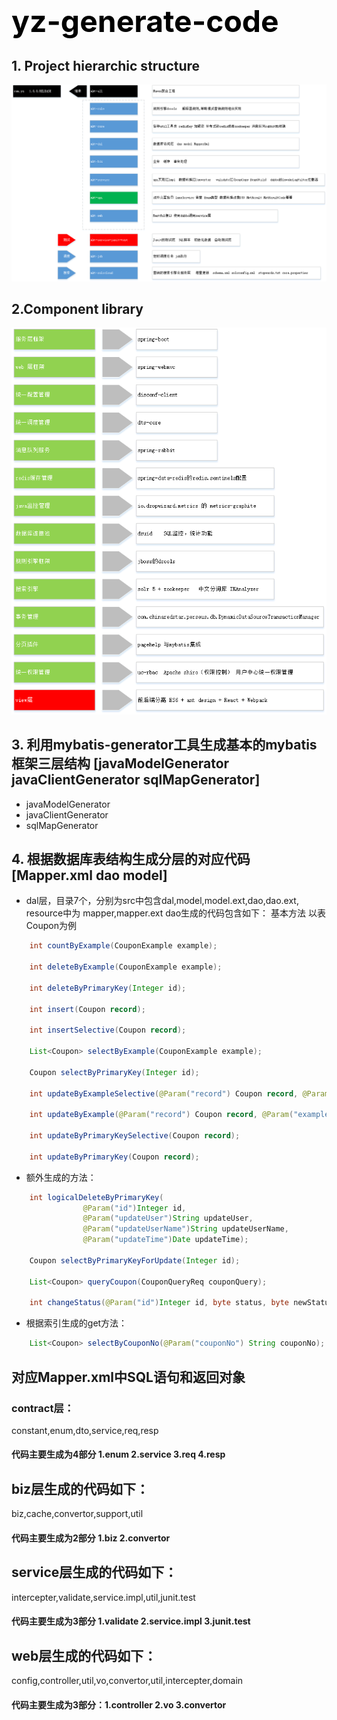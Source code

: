 # <font color="#000000" size=9 >yz-generate-code</font>

## 1. **Project hierarchic structure**
![framework](https://github.com/leopard5/images-folder/blob/master/yz-generate-code/yz-generate-code_framework.png)

## 2.**Component library**
![assembly](https://github.com/leopard5/images-folder/blob/master/yz-generate-code/yz-generate-code_assembly.png)
## 3. **利用mybatis-generator工具生成基本的mybatis框架三层结构 [javaModelGenerator javaClientGenerator sqlMapGenerator]**
 - javaModelGenerator
 - javaClientGenerator
 - sqlMapGenerator
## 4. **根据数据库表结构生成分层的对应代码[Mapper.xml dao model]**

 - dal层，目录7个，分别为src中包含dal,model,model.ext,dao,dao.ext, resource中为 mapper,mapper.ext
dao生成的代码包含如下：
基本方法 以表Coupon为例
```java
    int countByExample(CouponExample example);

    int deleteByExample(CouponExample example);

    int deleteByPrimaryKey(Integer id);

    int insert(Coupon record);

    int insertSelective(Coupon record);

    List<Coupon> selectByExample(CouponExample example);

    Coupon selectByPrimaryKey(Integer id);

    int updateByExampleSelective(@Param("record") Coupon record, @Param("example") CouponExample example);

    int updateByExample(@Param("record") Coupon record, @Param("example") CouponExample example);

    int updateByPrimaryKeySelective(Coupon record);

    int updateByPrimaryKey(Coupon record);
```
 - 额外生成的方法：
```java
	int logicalDeleteByPrimaryKey(
        		@Param("id")Integer id,
        		@Param("updateUser")String updateUser,
				@Param("updateUserName")String updateUserName,
				@Param("updateTime")Date updateTime);

    Coupon selectByPrimaryKeyForUpdate(Integer id);

    List<Coupon> queryCoupon(CouponQueryReq couponQuery);

	int changeStatus(@Param("id")Integer id, byte status, byte newStatus);
```
 - 根据索引生成的get方法：
```java
	List<Coupon> selectByCouponNo(@Param("couponNo") String couponNo);
```
## 对应Mapper.xml中SQL语句和返回对象

### contract层：
constant,enum,dto,service,req,resp
#### 代码主要生成为4部分 1.enum  2.service 3.req 4.resp


## biz层生成的代码如下：
biz,cache,convertor,support,util
#### 代码主要生成为2部分 1.biz  2.convertor

## service层生成的代码如下：
intercepter,validate,service.impl,util,junit.test
#### 代码主要生成为3部分 1.validate  2.service.impl 3.junit.test

## web层生成的代码如下：
config,controller,util,vo,convertor,util,intercepter,domain
#### 代码主要生成为3部分：1.controller  2.vo 3.convertor

